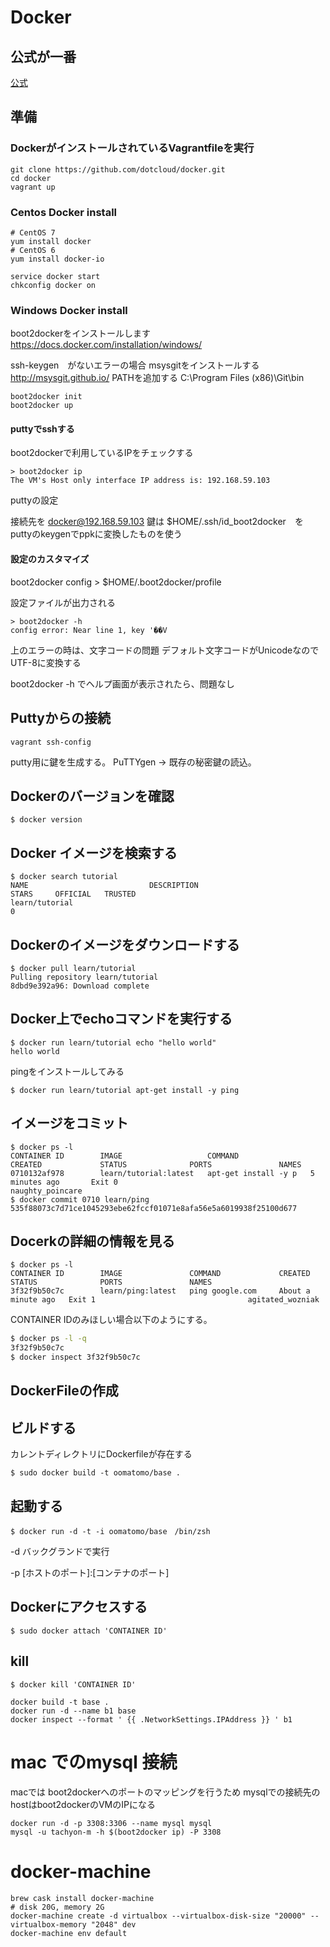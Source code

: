 # Docker

## 公式が一番

[公式](http://docs.docker.io/en/latest/installation/windows/)

## 準備

### DockerがインストールされているVagrantfileを実行

```
git clone https://github.com/dotcloud/docker.git
cd docker
vagrant up
```
### Centos Docker install

```
# CentOS 7
yum install docker 
# CentOS 6
yum install docker-io

service docker start
chkconfig docker on
```
### Windows Docker install

boot2dockerをインストールします
https://docs.docker.com/installation/windows/

ssh-keygen　がないエラーの場合 msysgitをインストールする
http://msysgit.github.io/
PATHを追加する C:\Program Files (x86)\Git\bin

```
boot2docker init
boot2docker up
```

#### puttyでsshする

boot2dockerで利用しているIPをチェックする

```
> boot2docker ip
The VM's Host only interface IP address is: 192.168.59.103
```

puttyの設定

接続先を docker@192.168.59.103
鍵は $HOME/.ssh/id_boot2docker　を puttyのkeygenでppkに変換したものを使う

#### 設定のカスタマイズ

boot2docker config > $HOME/.boot2docker/profile

設定ファイルが出力される

```
> boot2docker -h
config error: Near line 1, key '��V
```

上のエラーの時は、文字コードの問題
デフォルト文字コードがUnicodeなのでUTF-8に変換する

boot2docker -h でヘルプ画面が表示されたら、問題なし

## Puttyからの接続

```
vagrant ssh-config

```

putty用に鍵を生成する。
PuTTYgen -> 既存の秘密鍵の読込。


## Dockerのバージョンを確認  
```
$ docker version
```

## Docker イメージを検索する  
```
$ docker search tutorial
NAME                           DESCRIPTION                                     STARS     OFFICIAL   TRUSTED
learn/tutorial                                                                 0
```

## Dockerのイメージをダウンロードする  
```
$ docker pull learn/tutorial
Pulling repository learn/tutorial
8dbd9e392a96: Download complete
```

## Docker上でechoコマンドを実行する

```
$ docker run learn/tutorial echo "hello world"
hello world
```

pingをインストールしてみる

```
$ docker run learn/tutorial apt-get install -y ping
```

## イメージをコミット  

```
$ docker ps -l
CONTAINER ID        IMAGE                   COMMAND                CREATED             STATUS              PORTS               NAMES
0710132af978        learn/tutorial:latest   apt-get install -y p   5 minutes ago       Exit 0                                  naughty_poincare
$ docker commit 0710 learn/ping
535f88073c7d71ce1045293ebe62fccf01071e8afa56e5a6019938f25100d677
```

## Docerkの詳細の情報を見る  
```
$ docker ps -l
CONTAINER ID        IMAGE               COMMAND             CREATED              STATUS              PORTS               NAMES
3f32f9b50c7c        learn/ping:latest   ping google.com     About a minute ago   Exit 1                                  agitated_wozniak
```

CONTAINER IDのみほしい場合以下のようにする。

```Bash
$ docker ps -l -q
3f32f9b50c7c
$ docker inspect 3f32f9b50c7c
```

## DockerFileの作成

## ビルドする

カレントディレクトリにDockerfileが存在する

```
$ sudo docker build -t oomatomo/base .
```

## 起動する 

```
$ docker run -d -t -i oomatomo/base　/bin/zsh
```

-d バックグランドで実行

-p [ホストのポート]:[コンテナのポート]

## Dockerにアクセスする

```
$ sudo docker attach 'CONTAINER ID'
```

## kill

```
$ docker kill 'CONTAINER ID'
```


```
docker build -t base .
docker run -d --name b1 base
docker inspect --format ' {{ .NetworkSettings.IPAddress }} ' b1
```

# mac でのmysql 接続

macでは boot2dockerへのポートのマッピングを行うため
mysqlでの接続先のhostはboot2dockerのVMのIPになる

```
docker run -d -p 3308:3306 --name mysql mysql
mysql -u tachyon-m -h $(boot2docker ip) -P 3308
```

# docker-machine

```
brew cask install docker-machine
# disk 20G, memory 2G
docker-machine create -d virtualbox --virtualbox-disk-size "20000" --virtualbox-memory "2048" dev
docker-machine env default

```
